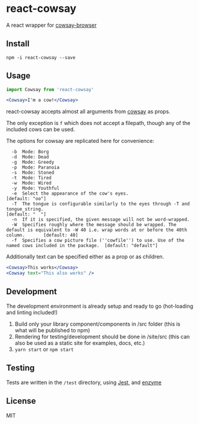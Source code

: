 # react-cowsay

A react wrapper for [cowsay-browser](https://github.com/bushmango/cowsay-browser)

## Install

```
npm -i react-cowsay --save
```

## Usage

```jsx
import Cowsay from 'react-cowsay'

<Cowsay>I'm a cow!</Cowsay>
```

react-cowsay accepts almost all arguments from [cowsay](https://github.com/bushmango/cowsay-browser) as props. 

The only exception is `f` which does not accept a filepath, though any of the included cows can be used.

The options for cowsay are replicated here for convenience:

```
  -b  Mode: Borg                                                                                                                                  
  -d  Mode: Dead                                                                                                                                  
  -g  Mode: Greedy                                                                                                                                
  -p  Mode: Paranoia                                                                                                                              
  -s  Mode: Stoned                                                                                                                                
  -t  Mode: Tired                                                                                                                                 
  -w  Mode: Wired                                                                                                                                 
  -y  Mode: Youthful                                                                                                                              
  -e  Select the appearance of the cow's eyes.                                                                                                      [default: "oo"]
  -T  The tongue is configurable similarly to the eyes through -T and tongue_string.                                                                [default: "  "]                                                                                                               
  -n  If it is specified, the given message will not be word-wrapped.                                                                             
  -W  Specifies roughly where the message should be wrapped. The default is equivalent to -W 40 i.e. wrap words at or before the 40th column.       [default: 40]
  -f  Specifies a cow picture file (''cowfile'') to use. Use of the named cows included in the package.  [default: "default"]
```

Additionally text can be specified either as a prop or as children.

```jsx
<Cowsay>This works</Cowsay>
<Cowsay text="This also works" />
```

## Development

The development environment is already setup and ready to go (hot-loading and linting included!)

1. Build only your library component/components in /src folder (this is what will be published to npm)
2. Rendering for testing/development should be done in /site/src (this can also be used as a static site for examples, docs, etc.)
3. `yarn start` or `npm start`

## Testing

Tests are written in the `/test` directory, using [Jest](https://facebook.github.io/jest), and [enzyme](https://github.com/airbnb/enzyme)

## License

MIT